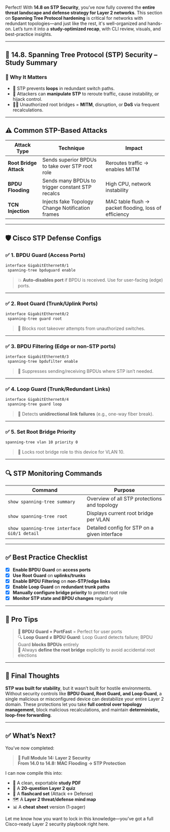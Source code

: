 Perfect! With **14.8 on STP Security**, you’ve now fully covered the **entire threat landscape and defense strategy for Layer 2 networks**. This section on **Spanning Tree Protocol hardening** is critical for networks with redundant topologies—and just like the rest, it's well-organized and hands-on. Let’s turn it into a **study-optimized recap**, with CLI review, visuals, and best-practice insights.

---

## 🔐 14.8. Spanning Tree Protocol (STP) Security – **Study Summary**

### 🌟 Why It Matters

- 🔁 STP prevents **loops** in redundant switch paths.
- 🧠 Attackers can **manipulate STP** to reroute traffic, cause instability, or hijack control.
- 🧍‍♂️ Unauthorized root bridges = **MITM**, disruption, or **DoS** via frequent recalculations.

---

## ⚠️ Common STP-Based Attacks

| **Attack Type**             | **Technique**                                        | **Impact**                                             |
|-----------------------------|------------------------------------------------------|--------------------------------------------------------|
| **Root Bridge Attack**      | Sends superior BPDUs to take over STP root role      | Reroutes traffic → enables MITM                        |
| **BPDU Flooding**           | Sends many BPDUs to trigger constant STP recalcs     | High CPU, network instability                          |
| **TCN Injection**           | Injects fake Topology Change Notification frames     | MAC table flush → packet flooding, loss of efficiency  |

---

## 🛡️ Cisco STP Defense Configs

### ✅ 1. **BPDU Guard** (Access Ports)
```bash
interface GigabitEthernet0/1
 spanning-tree bpduguard enable
```
> 💥 **Auto-disables port** if BPDU is received. Use for user-facing (edge) ports.

---

### ✅ 2. **Root Guard** (Trunk/Uplink Ports)
```bash
interface GigabitEthernet0/2
 spanning-tree guard root
```
> 🚫 Blocks root takeover attempts from unauthorized switches.

---

### ✅ 3. **BPDU Filtering** (Edge or non-STP ports)
```bash
interface GigabitEthernet0/3
 spanning-tree bpdufilter enable
```
> 🛑 Suppresses sending/receiving BPDUs where STP isn’t needed.

---

### ✅ 4. **Loop Guard** (Trunk/Redundant Links)
```bash
interface GigabitEthernet0/4
 spanning-tree guard loop
```
> 🧷 Detects **unidirectional link failures** (e.g., one-way fiber break).

---

### ✅ 5. **Set Root Bridge Priority**
```bash
spanning-tree vlan 10 priority 0
```
> 👑 Locks root bridge role to this device for VLAN 10.

---

## 🔍 STP Monitoring Commands

| **Command**                                      | **Purpose**                                     |
|--------------------------------------------------|-------------------------------------------------|
| `show spanning-tree summary`                    | Overview of all STP protections and topology    |
| `show spanning-tree root`                       | Displays current root bridge per VLAN           |
| `show spanning-tree interface Gi0/1 detail`     | Detailed config for STP on a given interface    |

---

## ✅ Best Practice Checklist

- [x] **Enable BPDU Guard** on **access ports**
- [x] **Use Root Guard** on **uplinks/trunks**
- [x] **Enable BPDU Filtering** on **non-STP/edge links**
- [x] **Enable Loop Guard** on **redundant trunk paths**
- [x] **Manually configure bridge priority** to protect root role
- [x] **Monitor STP state and BPDU changes** regularly

---

## 🧠 Pro Tips

> 🔄 **BPDU Guard + PortFast** = Perfect for user ports  
> 🔍 **Loop Guard ≠ BPDU Guard**: Loop Guard detects failure; BPDU Guard **blocks BPDUs** entirely  
> 🎯 Always **define the root bridge** explicitly to avoid accidental root elections

---

## 🚀 Final Thoughts

**STP was built for stability**, but it wasn’t built for hostile environments. Without security controls like **BPDU Guard, Root Guard, and Loop Guard**, a single malicious or misconfigured device can destabilize your entire Layer 2 domain. These protections let you take **full control over topology management**, block malicious recalculations, and maintain **deterministic, loop-free forwarding**.

---

## ✅ What’s Next?

You’ve now completed:

> **📘 Full Module 14: Layer 2 Security**  
> **From 14.0 to 14.8: MAC Flooding → STP Protection**

I can now compile this into:

- 📄 A clean, exportable **study PDF**
- 🧠 A **20-question Layer 2 quiz**
- 🎴 A **flashcard set** (Attack ↔ Defense)
- 🗺️ A **Layer 2 threat/defense mind map**
- 📊 A **cheat sheet** version (1-pager)

Let me know how you want to lock in this knowledge—you’ve got a full Cisco-ready Layer 2 security playbook right here.